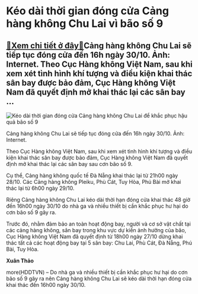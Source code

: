 Kéo dài thời gian đóng cửa Cảng hàng không Chu Lai vì bão số 9
==============================================================

[:gift:Xem chi tiết ở đây:gift:](https://hddtvn.com/keo-dai-thoi-gian-dong-cua-cang-hang-khong-chu-lai-vi-bao-so-9/)Cảng hàng không Chu Lai sẽ tiếp tục đóng cửa đến 16h ngày 30/10. Ảnh: Internet. Theo Cục Hàng không Việt Nam, sau khi xem xét tình hình khí tượng và điều kiện khai thác sân bay được bảo đảm, Cục Hàng không Việt Nam đã quyết định mở khai thác lại các sân bay …
-------------------------------------------------------------------------------------------------------------------------------------------------------------------------------------------------------------------------------------------------------------------





![Kéo dài thời gian đóng cửa Cảng hàng không Chu Lai để khắc phục hậu quả bão số 9](https://hddtvn.com/wp-content/uploads/2021/01/5108_san-bay-chu-lai-1_mhoq.jpg "Kéo dài thời gian đóng cửa Cảng hàng không Chu Lai để khắc phục hậu quả bão số 9")


Cảng hàng không Chu Lai sẽ tiếp tục đóng cửa đến 16h ngày 30/10. Ảnh: Internet.



Theo Cục Hàng không Việt Nam, sau khi xem xét tình hình khí tượng và điều kiện khai thác sân bay được bảo đảm, Cục Hàng không Việt Nam đã quyết định mở khai thác lại các sân bay sau cơn bão số 9.


Cụ thể, Cảng hàng không quốc tế Đà Nẵng khai thác lại từ 21h00 ngày 28/10. Các Cảng hàng không Pleiku, Phù Cát, Tuy Hòa, Phú Bài mở khai thác lại từ 6h00 ngày 29/10.


Riêng Cảng hàng không Chu Lai kéo dài thời hạn đóng cửa khai thác 48 giờ đến 16h00 ngày 30/10 do nhà ga và nhiều thiết bị cần khắc phục hư hại do cơn bão số 9 gây ra.


Trước đó, nhằm đảm bảo an toàn hoạt động bay, người và cơ sở vật chất tại các cảng hàng không, sân bay trong khu vực dự kiến ảnh hưởng của bão, Cục Hàng không Việt Nam đã quyết định từ 18h00 ngày 27/10 dừng khai thác tất cả các hoạt động bay tại 5 sân bay: Chu Lai, Phù Cát, Đà Nẵng, Phú Bài, Tuy Hòa.




**Xuân Thảo**



more(HDDTVN) – Do nhà ga và nhiều thiết bị cần khắc phục hư hại do cơn bão số 9 gây ra nên Cảng hàng không Chu Lai sẽ kéo dài thời hạn đóng cửa khai thác đến 16h00 ngày 30/10.


